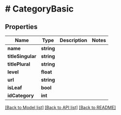 # # CategoryBasic

## Properties

Name | Type | Description | Notes
------------ | ------------- | ------------- | -------------
**name** | **string** |  |
**titleSingular** | **string** |  |
**titlePlural** | **string** |  |
**level** | **float** |  |
**url** | **string** |  |
**isLeaf** | **bool** |  |
**idCategory** | **int** |  |

[[Back to Model list]](../../README.md#models) [[Back to API list]](../../README.md#endpoints) [[Back to README]](../../README.md)
